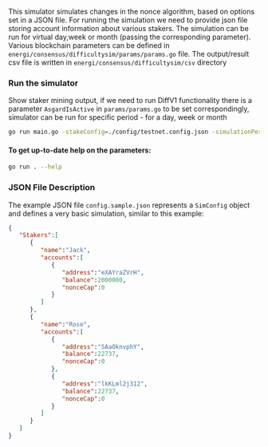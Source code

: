 This simulator simulates changes in the nonce algorithm, based on options set in a JSON file. For running the simulation we need to provide json file storing account information about various stakers. The simulation can be run for virtual day,week or month (passing the corresponding parameter). Various blockchain parameters can be defined in `energi/consensus/difficultysim/params/params.go` file. The output/result csv file is written in `energi/consensus/difficultysim/csv` directory

### Run the simulator
Show staker mining output, if we need to run DiffV1 functionality there is a parameter `AsgardIsActive` in `params/params.go` to be set correspondingly, simulator can be run for specific period - for a day, week or month
```bash
go run main.go -stakeConfig=./config/testnet.config.json -simulationPeriod=day
```
#### To get up-to-date help on the parameters:
```bash
go run . --help
```

### JSON File Description
The example JSON file `config.sample.json` represents a `SimConfig` object and defines a very basic simulation, similar to this example:

```json
{
   "Stakers":[
      {
         "name":"Jack",
         "accounts":[
            {
               "address":"eXAYraZVrH",
               "balance":2000000,
               "nonceCap":0
            }
         ]
      },
      {
         "name":"Rose",
         "accounts":[
            {
               "address":"SAaOknvphY",
               "balance":22737,
               "nonceCap":0
            },
            {
               "address":"lkKLml2j312",
               "balance":22737,
               "nonceCap":0
            }
         ]
      }
   ]
}
```
